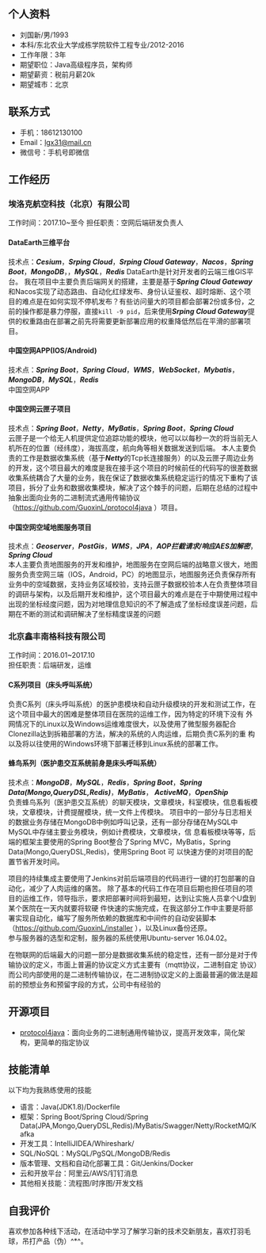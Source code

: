## 个人资料
 - 刘国新/男/1993
 - 本科/东北农业大学成栋学院软件工程专业/2012-2016
 - 工作年限：3年
 - 期望职位：Java高级程序员，架构师
 - 期望薪资：税前月薪20k
 - 期望城市：北京

##  联系方式
 - 手机：18612130100
 - Email：lgx31@mail.cn
 - 微信号：手机号即微信
  
## 工作经历
### 埃洛克航空科技（北京）有限公司
工作时间：2017.10~至今
担任职责：空网后端研发负责人

#### DataEarth三维平台
技术点：***Cesium***，***Srping Cloud***，***Srping Cloud Gateway***，***Nacos***，***Spring Boot***，***MongoDB***，，***MySQL***，***Redis***
DataEarth是针对开发者的云端三维GIS平台。
我在项目中主要负责后端网关的搭建，主要是基于***Spring Cloud Gateway***和Nacos实现了动态路由、自动化红绿发布、身份认证鉴权、超时熔断、这个项目的难点是在如何实现不停机发布？有些访问量大的项目都会部署2份或多份，之前的操作都是暴力停服，直接`kill -9 pid`，后来使用***Srping Cloud Gateway***提供的权重路由在部署之前先将需要更新部署应用的权重降低然后在平滑的部署项目。

#### 中国空网APP(IOS/Android)
技术点：***Spring Boot***，***Spring Cloud***，***WMS***，***WebSocket***，***Mybatis***，***MongoDB***，***MySQL***，***Redis***  
中国空网APP

#### 中国空网云匣子项目
技术点：***Spring Boot***，***Netty***，***MyBatis***，***Spring Boot***，***Spring Cloud***  
云匣子是一个给无人机提供定位追踪功能的模块，他可以以每秒一次的将当前无人机所在的位置（经纬度），海拔高度，航向角等相关数据发送到后端。
本人主要负责的工作是数据收集系统（基于***Netty***的Tcp长连接服务）的以及云匣子周边业务的开发，这个项目最大的难度是我在接手这个项目的时候前任的代码写的很差数据收集系统耦合了大量的业务，我在保证了数据收集系统稳定运行的情况下重构了该项目，拆分了业务和数据收集模块，解决了这个棘手的问题，后期在总结的过程中抽象出面向业务的二进制流式通用传输协议（https://github.com/GuoxinL/protocol4java ）项目。

#### 中国空网空域地图服务项目
技术点：***Geoserver***，***PostGis***，***WMS***，***JPA***，***AOP拦截请求/响应AES加解密***，***Spring Cloud***  
本人主要负责地图服务的开发和维护，地图服务在空网后端的战略意义很大，地图服务负责空网三端（IOS，Android，PC）的地图显示，地图服务还负责保存所有业务中的空域数据，支持业务区域校验，支持云匣子数据校验本人在负责整体项目的调研与架构，以及后期开发和维护，这个项目最大的难点是在于中期使用过程中出现的坐标经度问题，因为对地理信息知识的不了解造成了坐标经度误差问题，后期在不断的测试和调研解决了坐标精度误差的问题

### 北京鑫丰南格科技有限公司
工作时间：2016.01~2017.10  
担任职责：后端研发，运维  

#### C系列项目（床头呼叫系统）
负责C系列（床头呼叫系统）的医护患模块和自动升级模块的开发和测试工作，在这个项目中最大的困难是整体项目在医院的运维工作，因为特定的环境下没有
外网情况下的Linux以及Windows运维难度很大，以及使用了微型服务器配合Clonezilla达到拆箱部署的方法，解决的系统的人肉运维，后期负责C系列的重
构以及将以往使用的Windows环境下部署迁移到Linux系统的部署工作。

#### 蜂鸟系列（医护患交互系统前身是床头呼叫系统）
技术点：***MongoDB***，***MySQL***，***Redis***，***Spring Boot***，***Spring Data(Mongo,QueryDSL,Redis)***，***MyBatis***，
***ActiveMQ***，***OpenShip***  
负责蜂鸟系列（医护患交互系统）的聊天模块，文章模块，科室模块，信息看板模块，文章模块，计费提醒模块，统一文件上传模块。
项目中的一部分与日志相关的数据业务存储在MongoDB中例如呼叫记录，还有一部分存储在MySQL中MySQL中存储主要业务模块，例如计费模块，文章模块，信
息看板模块等等，后端的框架主要使用的Spring Boot整合了Spring MVC，MyBatis，Spring Data(Mongo,QueryDSL,Redis)，使用Spring Boot 可
以快速方便的对项目的配置节省开发时间。  

项目的持续集成主要使用了Jenkins对前后端项目的代码进行一键的打包部署的自动化，减少了人肉运维的痛苦。
除了基本的代码工作在项目后期也担任项目的项目的运维工作，领导指示，要求把部署时间将到最短，达到让实施人员拿个U盘到某个医院在一天内就要将软硬
件快速的实施完成，在我这部分工作中主要是将部署实现自动化，编写了服务所依赖的数据库和中间件的自动安装脚本
（https://github.com/GuoxinL/installer ），以及Linux备份还原。  
参与服务器的选型和定制，服务器的系统使用Ubuntu-server 16.04.02。

在物联网的后端最大的问题一部分是数据收集系统的稳定性，还有一部分是对于传输协议的定义，市面上普遍的协议定义方式主要有（mqtt协议，二进制自定
协议）而公司内部使用的是二进制传输协议，在二进制协议定义的上面最普遍的做法是超前的预想业务和预留字段的方式，公司中有经验的

## 开源项目

 - [protocol4java](https://github.com/GuoxinL/protocol4java)：面向业务的二进制通用传输协议，提高开发效率，简化架构，更简单的指定协议

## 技能清单

以下均为我熟练使用的技能

- 语言：Java(JDK1.8)/Dockerfile
- 框架：Spring Boot/Spring Cloud/Spring Data(JPA,Mongo,QueryDSL,Redis)/MyBatis/Swagger/Netty/RocketMQ/Kafka
- 开发工具：IntelliJIDEA/Whireshark/
- SQL/NoSQL：MySQL/PgSQL/MongoDB/Redis
- 版本管理、文档和自动化部署工具：Git/Jenkins/Docker
- 云和开放平台：阿里云/AWS/钉钉消息
- 其他相关技能：流程图/时序图/开发文档

## 自我评价 

喜欢参加各种线下活动，在活动中学习了解学习新的技术交新朋友，喜欢打羽毛球，吊打产品（伪）^*^。
